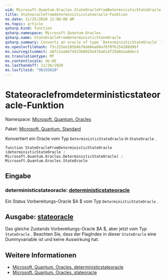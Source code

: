 ```yaml
---
uid: Microsoft.Quantum.Oracles.StateOracleFromDeterministicStateOracle
title: Stateoraclefromdeterministicstateoracle-Funktion
ms.date: 11/25/2020 12:00:00 AM
ms.topic: article
qsharp.kind: function
qsharp.namespace: Microsoft.Quantum.Oracles
qsharp.name: StateOracleFromDeterministicStateOracle
qsharp.summary: Converts an oracle of type `DeterministicStateOracle` to `StateOracle`.
ms.openlocfilehash: f3c225ee185b4b70ab0ea60af6f0fb154288d9bf
ms.sourcegitcommit: a87c1aa8e7453360025e47ba614f25b02ea84ec3
ms.translationtype: MT
ms.contentlocale: de-DE
ms.lasthandoff: 11/26/2020
ms.locfileid: "96193810"
---
```

# <a name="stateoraclefromdeterministicstateoracle-function"></a>Stateoraclefromdeterministicstateoracle-Funktion

Namespace: [Microsoft. Quantum. Oracles](xref:Microsoft.Quantum.Oracles)

Paket: [Microsoft. Quantum. Standard](https://nuget.org/packages/Microsoft.Quantum.Standard)


Konvertiert ein Oracle vom Typ `DeterministicStateOracle` in `StateOracle` .

```qsharp
function StateOracleFromDeterministicStateOracle (deterministicStateOracle : Microsoft.Quantum.Oracles.DeterministicStateOracle) : Microsoft.Quantum.Oracles.StateOracle
```


## <a name="input"></a>Eingabe

### <a name="deterministicstateoracle--deterministicstateoracle"></a>deterministicstateoracle: [deterministicstateoracle](xref:Microsoft.Quantum.Oracles.DeterministicStateOracle)

Ein Status Vorbereitungs-Oracle $A $ vom Typ `DeterministicStateOracle` .



## <a name="output--stateoracle"></a>Ausgabe: [stateoracle](xref:Microsoft.Quantum.Oracles.StateOracle)

Das gleiche Zustands Vorbereitungs-Oracle $A $, aber jetzt vom Typ `StateOracle` . Beachten Sie, dass der FlagIndex in dieser `StateOracle` eine Dummyvariable ist und keine Auswirkung hat.

## <a name="see-also"></a>Weitere Informationen

- [Microsoft. Quantum. Oracles. deterministicstateoracle](xref:Microsoft.Quantum.Oracles.DeterministicStateOracle)
- [Microsoft. Quantum. Oracles. stateoracle](xref:Microsoft.Quantum.Oracles.StateOracle)